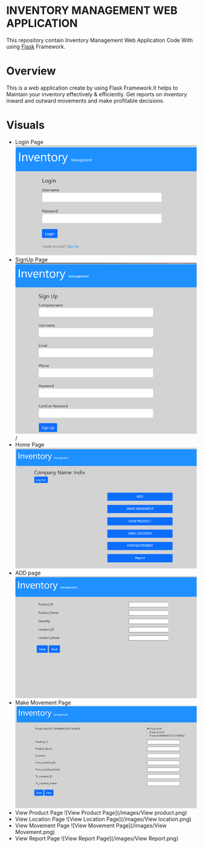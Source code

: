 # INVENTORY MANAGEMENT WEB APPLICATION
   This repository contain Inventory Management Web Application Code With using [Flask](https://www.tutorialspoint.com/flask/index.htm) Framework.
# Overview
   This is a web application create by using Flask Framework.It helps to Maintain your inventory effectively & efficiently. Get reports on inventory inward and outward movements and make profitable decisions.
# Visuals
* Login Page
![Login Page](/images/login.png)
* SignUp Page
![SignUp Page](/images/SignUp.png)/
* Home Page
![Home Page](/images/home.png)
* ADD page
![Add Page](/images/ADD.png)
* Make Movement Page
![Make Movement Page](/images/move.png)
* View Product Page
![View Product Page](/images/View product.png)
* View Location Page
![View Location Page](/images/View location.png)
* View Movement Page
![View Movement Page](/images/View Movement.png)
* View Report Page
![View Report Page](/images/View Report.png)
 
 
